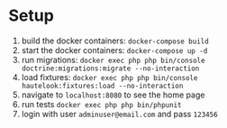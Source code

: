 # Setup

1) build the docker containers: `docker-compose build` 
2) start the docker containers: `docker-compose up -d`
3) run migrations: `docker exec php php bin/console doctrine:migrations:migrate --no-interaction`
4) load fixtures: `docker exec php php bin/console hautelook:fixtures:load --no-interaction`
5) navigate to `localhost:8080` to see the home page
6) run tests `docker exec php php bin/phpunit`
7) login with user `adminuser@email.com` and pass `123456`
